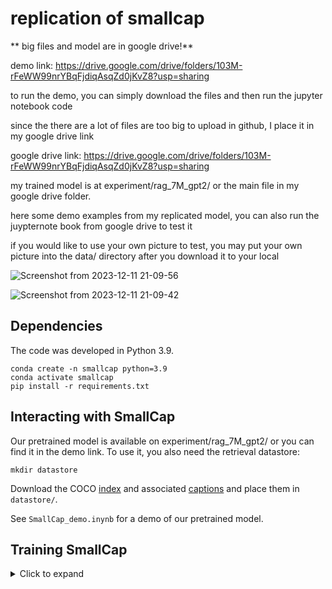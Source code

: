 # replication of smallcap

** big files and model are in google drive!**

demo link: https://drive.google.com/drive/folders/103M-rFeWW99nrYBqFjdiqAsqZd0jKvZ8?usp=sharing

to run the demo, you can simply download the files and then run the jupyter notebook code

since the there are a lot of files are too big to upload in github, I place it in my google drive link

google drive link: https://drive.google.com/drive/folders/103M-rFeWW99nrYBqFjdiqAsqZd0jKvZ8?usp=sharing

my trained model is at experiment/rag_7M_gpt2/ or the main file in my google drive folder.

here some demo examples from my replicated model, you can also run the juypternote book from google drive to test it

if you would like to use your own picture to test, you may put your own picture into the data/ directory after you download it to your local


![Screenshot from 2023-12-11 21-09-56](https://github.com/WeipengHu111/replication_of_smallcap/assets/70785418/7c3c75bd-b1ec-43b5-a374-f3588b768ff6)

![Screenshot from 2023-12-11 21-09-42](https://github.com/WeipengHu111/replication_of_smallcap/assets/70785418/7db4facd-350c-4844-ac9f-184dfd41c3b9)


## Dependencies

The code was developed in Python 3.9.

```
conda create -n smallcap python=3.9
conda activate smallcap
pip install -r requirements.txt
```
## Interacting with SmallCap

Our pretrained model is available on experiment/rag_7M_gpt2/ or you can find it in the demo link. 
To use it, you also need the retrieval datastore:

```
mkdir datastore
```

Download the COCO [index](https://drive.google.com/file/d/1ZP5I-xbjaNU7cU48C_ctHd95SaA0jBHe/view?usp=sharing) and associated [captions](https://drive.google.com/file/d/1BT0Qc6g40fvtnJ_yY0aipfCuCMgu5qaR/view?usp=sharing) and place them in `datastore/`.

See `SmallCap_demo.inynb` for a demo of our pretrained model.

## Training SmallCap

<details>
<summary>Click to expand</summary>

### Data

Download the COCO Karpathy splits file `dataset_coco.json` from [here](https://www.kaggle.com/datasets/shtvkumar/karpathy-splits) and place it in `data/`.

Download all COCO images (train, val and test, 2017 version) from [here](https://cocodataset.org/#download) and place them in `data/images`. The expected naming format is twelve digits followed by a `.jpg` extension, e.g. `data/images/000000000001.jpg` for image with COCO id `1`.

### Preprocessing

At the moment CLIP models based on ResNet are not available through HuggingFace so it is necessary to also install the original CLIP implementation from [here](https://github.com/openai/CLIP):

```
pip install git+https://github.com/openai/CLIP.git
```

Extract train and val features: 

```
mkdir features
python src/extract_features.py
```

Retrieve captions

```python src/retrieve_captions.py```

### Model training

```python train.py```

Models are saved under name <rag/norag>_<num params>M, e.g. `rag_7M` for a model trained with retrieval augmentation and 7M trainable parameters.







